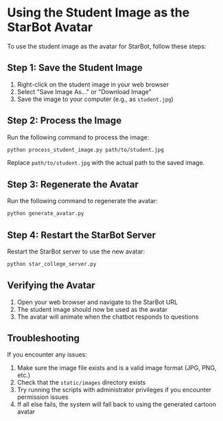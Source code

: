 # Using the Student Image as the StarBot Avatar

To use the student image as the avatar for StarBot, follow these steps:

## Step 1: Save the Student Image

1. Right-click on the student image in your web browser
2. Select "Save Image As..." or "Download Image"
3. Save the image to your computer (e.g., as `student.jpg`)

## Step 2: Process the Image

Run the following command to process the image:

```bash
python process_student_image.py path/to/student.jpg
```

Replace `path/to/student.jpg` with the actual path to the saved image.

## Step 3: Regenerate the Avatar

Run the following command to regenerate the avatar:

```bash
python generate_avatar.py
```

## Step 4: Restart the StarBot Server

Restart the StarBot server to use the new avatar:

```bash
python star_college_server.py
```

## Verifying the Avatar

1. Open your web browser and navigate to the StarBot URL
2. The student image should now be used as the avatar
3. The avatar will animate when the chatbot responds to questions

## Troubleshooting

If you encounter any issues:

1. Make sure the image file exists and is a valid image format (JPG, PNG, etc.)
2. Check that the `static/images` directory exists
3. Try running the scripts with administrator privileges if you encounter permission issues
4. If all else fails, the system will fall back to using the generated cartoon avatar
